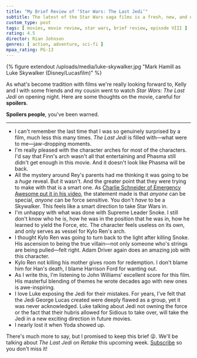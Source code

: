 ```yaml
---
title: "My Brief Review of ‘Star Wars: The Last Jedi’"
subtitle: The latest of the Star Wars saga films is a fresh, new, and exciting chapter of my favorite franchise
custom_type: post
tags: [ movies, movie review, star wars, brief review, episode VIII ]
rating: 4.5
director: Rian Johnson
genres: [ action, adventure, sci-fi ]
mpaa_rating: PG-13
---
```


{% figure extendout /uploads/media/luke-skywalker.jpg "Mark Hamill as Luke Skywalker (Disney/Lucasfilm)" %}

As what's become tradition with films we're really looking forward to, Kelly and I with some friends and my cousin went to watch *Star Wars: The Last Jedi* on opening night. Here are some thoughts on the movie, careful for **spoilers**.

**Spoilers people**, you've been warned.

---

- I can't remember the last time that I was so genuinely surprised by a film, much less this many times. *The Last Jedi* is filled with—what were to me—jaw-dropping moments.
- I'm really pleased with the character arches for most of the characters. I'd say that Finn's arch wasn't all that entertaining and Phasma still didn't get enough in this movie. And it doesn't look like Phasma will be back.
- All the mystery around Rey's parents had me thinking it was going to be a *huge* reveal. But it wasn't. And the greater point that they were trying to make with that is a smart one. As [Charlie Schneider of Emergency Awesome put it in his video](https://youtu.be/xJBVo7XjI3w), the statement made is that *anyone* can be special, *anyone* can be force sensitive. You don't *have* to be a Skywalker. This feels like a smart direction to take Star Wars in.
- I'm unhappy with what was done with Supreme Leader Snoke. I still don't know who he is, how he was in the position that he was in, how he learned to yield the Force, etc. The character feels useless on its own, and only serves as vessel for Kylo Ren's arch.
- I thought Kylo Ren was going to turn back to the light after killing Snoke. His ascension to being the true villain—not only someone who's strings are being pulled—felt right. Adam Driver again does an amazing job with this character.
- Kylo Ren not killing his mother gives room for redemption. I don't blame him for Han's death, I blame Harrison Ford for wanting out.
- As I write this, I'm listening to John Williams' excellent score for this film. His masterful blending of themes he wrote decades ago with new ones is awe-inspiring.
- I love Luke exposing the Jedi for their mistakes. For years, I've felt that the Jedi George Lucas created were deeply flawed as a group, yet it was never acknowledged. Luke talking about Jedi not owning the force or the fact that their hubris allowed for Sidious to take over, will take the Jedi in a new exciting direction in future movies.
- I nearly lost it when Yoda showed up.

There's much more to say, but I promised to keep this brief 😜. We'll be talking about *The Last Jedi* on *Retake* this upcoming week. [Subscribe](https://nightowl.fm/retake) so you don't miss it!
